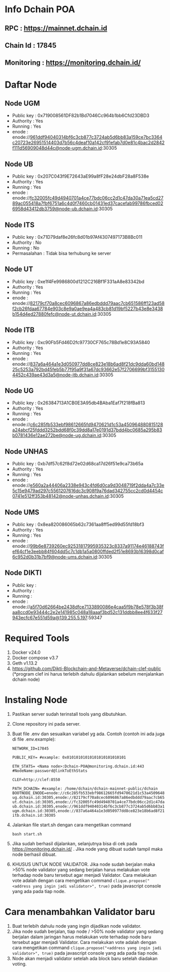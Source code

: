 # Info Dchain POA

## RPC : https://mainnet.dchain.id

## Chain Id : 17845

## Monitoring : https://monitoring.dchain.id/

# Daftar Node

## Node UGM

- Public key : 0x719008561DF82b1Bd7046Cc964b1bb6Cfd23DBD3
- Authority : Yes
- Running : Yes
- enode : enode://961ddf94040314bf6c3cb877c3724ab5d6bb83a159ce7bc3364c20723e26951514403d7b56c4deaf10a142cf91efab7d0e81c4bac2d2842f111d56909048d44c@node-ugm.dchain.id:30305

## Node UB

- Public key : 0x207C043f9E72643aE99a8fF28e24dbF28a8F538e
- Authority : Yes
- Running : Yes
- enode : enode://fc32005fc49d4940701a4ce77bdc06cc2d1c47da30a71ea5cd2789ac055418a7fbf6751a6c4d0f7460cb01431ed37cacefab99786fbced026958d43412db3759@node-ub.dchain.id:30305

## Node ITS

- Public key : 0x71D79daf8e26fc8d01b97Af4307497173B8Bc011
- Authority : No
- Running : No
- Permasalahan : Tidak bisa terhubung ke server

## Node UT

- Public key : 0xe1f4Fe9986800d1212C216Bf1F331aA8e83342bd
- Authority : Yes
- Running : Yes
- enode : enode://82179cf70a8cec6096867a86edbddd79aac7cb651586ff123ad58f2cb26fdaa67784e903c8e9a0ae9ea4a483cb81d19bf5227b43e8e3438b154d4ed27880fefc@node-ut.dchain.id:30305

## Node ITB

- Public key : 0xc90Fb5Fd46D2fc97730CF765c78Bd1e8C93A5840
- Authority : Yes
- Running : Yes
- enode : enode://837a6a464a1e3d050977dd8ce823e18b6ad8f21dc9dda60bd14825c5253a792bd45feb5b77f95a9f31a67dc93662e57f2706699bf31551304452c439ae43d3a5@node-itb.dchain.id:30305

## Node UG

- Public key : 0x26384713A1CB0E3A95db4BAba1Eaf7f218fBa813
- Authority : Yes
- Running : Yes
- enode : enode://c6c285fb533ebf98612665fd9470621d1c53a450964880815128a24abcf25fddd3252bdd68f0c39dd8a17e0191d37bdd4bc0685a295b83b0781436e12ae272be@node-ug.dchain.id:30305

## Node UNHAS

- Public key : 0xb7df57c62f8d72e02d68ca17d26f51e9ca73b65a
- Authority : Yes
- Running : Yes
- enode : enode://e560a2a44406a2338e943c4fd6d0ca9d3048719f2dda4a7c33e5c15e9479ad297c5561207616dc3c908f9a76dad342755cc2cd0d4454c0741e512ff353b48142@node-unhas.dchain.id:30305

## Node UMS

- Public key : 0x8ea820086065b62c7361aa8ff5ed99d55fd18bf3
- Authority : Yes
- Running : Yes
- enode : enode://99b6e8739260ec92531817995935323c8337a91174e46188743fef64cf1e3eebb84f604dd5c7c1db1a5a0800ffded2f51e8693b16398d0caf6c952d0b31b7bf9@node-ums.dchain.id:30305

## Node DIKTI

- Public key :
- Authority :
- Running :
- enode : enode://a5f70d62664be2438dfce7133890086e4caa5f9b78e578f3b38faa8ccd0e93444c2e2e141985c048a18aaaf3bd52c131ddbb8ee4f633f27943ecfc67e551d59a@139.255.5.197:59347

# Required Tools

1. Docker v24.0
2. Docker compose v3.7
3. Geth v1.13.2
4. https://github.com/Dikti-Blockchain-and-Metaverse/dchain-clef-public (*program clef ini harus terlebih dahulu dijalankan sebelum menjalankan dchain node)

# Instaling Node

1. Pastikan server sudah terinstall tools yang dibutuhkan.
2. Clone repository ini pada server.
3. Buat file .env dan sesuaikan variabel yg ada.
   Contoh (contoh ini ada juga di file .env.example):

   ```
   NETWORK_ID=17845

   PUBLIC_KEY= #example: 0x01010101010101010101010101

   ETH_STATS= <Nama node>:Dchain-POA@monitoring.dchain.id:443         #NodeName:password@linkToEthStats

   CLEF=http://clef:8550

   PATH_DCHAIN= #example: /home/dchain/dchain-mainnet-public/dchain
   BOOTNODE_ENODE=enode://c6c285fb533ebf98612665fd9470621d1c53a450964880815128a24abcf25fddd3252bdd68f0c39dd8a17e0191d37bdd4bc0685a295b83b0781436e12ae272be@node-ug.dchain.id:30305,enode://82179cf70a8cec6096867a86edbddd79aac7cb651586ff123ad58f2cb26fdaa67784e903c8e9a0ae9ea4a483cb81d19bf5227b43e8e3438b154d4ed27880fefc@node-ut.dchain.id:30305,enode://fc32005fc49d4940701a4ce77bdc06cc2d1c47da30a71ea5cd2789ac055418a7fbf6751a6c4d0f7460cb01431ed37cacefab99786fbced026958d43412db3759@node-ub.dchain.id:30305,enode://961ddf94040314bf6c3cb877c3724ab5d6bb83a159ce7bc3364c20723e26951514403d7b56c4deaf10a142cf91efab7d0e81c4bac2d2842f111d56909048d44c@node-ugm.dchain.id:30305,enode://837a6a464a1e3d050977dd8ce823e18b6ad8f21dc9dda60bd14825c5253a792bd45feb5b77f95a9f31a67dc93662e57f2706699bf31551304452c439ae43d3a5@node-itb.dchain.id:30305

   ```
4. Jalankan file start.sh dengan cara mengetikan command

   `bash start.sh`
5. Jika sudah berhasil dijalankan, selanjutnya bisa di cek pada https://monitoring.dchain.id/ . Jika node yang dibuat sudah tampil maka node berhasil dibuat.
6. KHUSUS UNTUK NODE VALIDATOR. Jika node sudah berjalan maka >50% node validator yang sedang berjalan harus melakukan vote terhadap node baru tersebut agar menjadi Validator. Cara melakukan vote adalah dengan cara mengetikan command `clique.propose("<address yang ingin jadi validator>", true)` pada javascript console yang ada pada tiap node.

# Cara menambahkan Validator baru

1. Buat terlebih dahulu node yang ingin dijadikan node validator.
2. Jika node sudah berjalan, tiap node / >50% node validator yang sedang berjalan dalam jaringan harus melakukan vote terhadap node baru tersebut agar menjadi Validator. Cara melakukan vote adalah dengan cara mengetikan command `clique.propose("<address yang ingin jadi validator>", true)` pada javascript console yang ada pada tiap node.
3. Node akan menjadi validator setelah ada block baru setelah diadakan voting.
